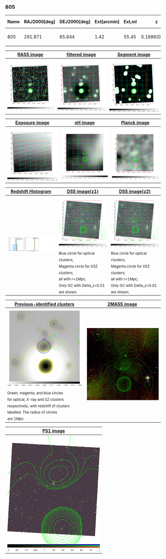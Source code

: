 <div STYLE="page-break-after: always;"></div>

### 805

|Name|RAJ2000[deg]|DEJ2000[deg] |Ext[arcmin]| Ext,ml | z | z_src| C|GC(XSZ,Delta_z<0.01)| GC(OPT,Delta_z<0.01)|GC| R_sig[arcmin] | R500[arcmin] | R500[Mpc]| CRsig[c/s] | CR500[c/s] |L500[1E44 erg/s]|F500[1E-12 erg/s/cm^2]| M500[1E14 Msun]|Tx[keV]|Cnt_sig|Beta|Rc[arcmin]|Comment|Alias|
|---|---|---|---|---|---|------|---|--------|---------|----------|---|---|---|---|---|---|---|---|---|---|---|---|---|---|
|805| 291.871| 65.844| 1.42| 55.45| 0.1886(0.000)| z_xsz| B| MCXC, Tar| N| MCXC, N, Tar, W| 12.212| 4.752| 0.898| 0.065(0.016)| 0.059(0.015)| 1.074(0.095)| 1.065(0.094)| 2.48(0.11)| 3.99(0.11)| 177.7| 0.963(-0.054+0.028)| 3.565(-0.278+0.234)| -| k096|

|[RASS image](../image/805/805_img.pdf)|[filtered image](../image/805/805_fil.pdf)|[Segment image](../image/805/805_seg.pdf)|
|-------------------|--------------------|-------------------|
| <img src="../image/805/805_img.png" width="300">  | <img src="../image/805/805_fil.png" width="300">   | <img src="../image/805/805_seg.png" width="300">  |

|[Exposure image](../image/805/805_mex.pdf)| [nH image](../image/805/805_nh.pdf)| [Planck image](../image/805/805_p.pdf)|
|-------------------|--------------------|-------------------|
|<img src="../image/805/805_mex.png" width="300">   | <img src="../image/805/805_nh.png" width="300">    | <img src="../image/805/805_p.png" width="300"> |

|[Redshift Histogram](../image/805/805_zg.pdf) | [DSS image(z1)](../image/805/805_dss_z1.pdf)      |  [DSS image(z2)](../image/805/805_dss_z2.pdf)    |
|-------------------|--------------------|-------------------|
|<img src="../image/805/805_zg.png" width="300"> |<img src="../image/805/805_dss_z1.png" width="300"> <sub><br>Blue circle for optical clusters; <br>Magenta circle for XSZ clusters; <br>all with r=1Mpc; <br>Only GC with Delta_z<0.01 are shown. </sub>| <img src="../image/805/805_dss_z2.png" width="300"><sub><br>Blue circle for optical clusters; <br>Magenta circle for XSZ clusters; <br>all with r=1Mpc; <br>Only GC with Delta_z<0.01 are shown. </sub> |

|[Previous-identified clusters](../image/805/805_gc.pdf) | [2MASS image](../image/805/805_2mass.pdf)      |
|-------------------|-------------------|
|<img src=../image/805/805_gc.png width="300"> <br><sub>Green, magenta, and blue circles <br>for optical, X-ray and SZ clusters <br>respectively, with redshift of clusters <br>labelled. The radius of circles <br>are 1Mpc.</sub>|<img src="../image/805/805_2mass.png" width="300">  |

|[PS1 image](../image/805/805_ps1.pdf)            |
|-------------------|
| <img src="../image/805/805_ps1.png" width="300">  |

